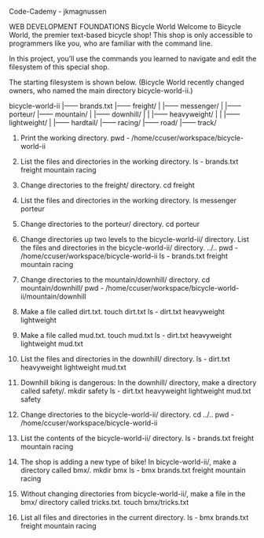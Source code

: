 Code-Cademy - jkmagnussen

WEB DEVELOPMENT FOUNDATIONS
Bicycle World
Welcome to Bicycle World, the premier text-based bicycle shop! This shop is only accessible to programmers like you, who are familiar with the command line.

In this project, you’ll use the commands you learned to navigate and edit the filesystem of this special shop.

The starting filesystem is shown below. (Bicycle World recently changed owners, who named the main directory bicycle-world-ii.)

bicycle-world-ii
|—— brands.txt
|—— freight/
| |—— messenger/
| |—— porteur/
|—— mountain/
| |—— downhill/
| | |—— heavyweight/
| | |—— lightweight/
| |—— hardtail/
|—— racing/
|—— road/
|—— track/

1. Print the working directory.
   pwd - /home/ccuser/workspace/bicycle-world-ii

2. List the files and directories in the working directory.
   ls - brands.txt freight mountain racing

3. Change directories to the freight/ directory.
   cd freight

4. List the files and directories in the working directory.
   ls messenger porteur

5. Change directories to the porteur/ directory.
   cd porteur

6. Change directories up two levels to the bicycle-world-ii/ directory. List the files and directories in the bicycle-world-ii/ directory.
   ../..
   pwd - /home/ccuser/workspace/bicycle-world-ii
   ls - brands.txt freight mountain racing

7. Change directories to the mountain/downhill/ directory.
   cd mountain/downhill/
   pwd - /home/ccuser/workspace/bicycle-world-ii/mountain/downhill

8. Make a file called dirt.txt.
   touch dirt.txt
   ls - dirt.txt heavyweight lightweight

9. Make a file called mud.txt.
   touch mud.txt
   ls - dirt.txt heavyweight lightweight mud.txt

10. List the files and directories in the downhill/ directory.
    ls - dirt.txt heavyweight lightweight mud.txt

11. Downhill biking is dangerous: In the downhill/ directory, make a directory called safety/.
    mkdir safety
    ls - dirt.txt heavyweight lightweight mud.txt safety

12. Change directories to the bicycle-world-ii/ directory.
    cd ../..
    pwd - /home/ccuser/workspace/bicycle-world-ii

13. List the contents of the bicycle-world-ii/ directory.
    ls - brands.txt freight mountain racing

14. The shop is adding a new type of bike! In bicycle-world-ii/, make a directory called bmx/.
    mkdir bmx
    ls - bmx brands.txt freight mountain racing

15. Without changing directories from bicycle-world-ii/, make a file in the bmx/ directory called tricks.txt.
    touch bmx/tricks.txt

16. List all files and directories in the current directory.
    ls - bmx brands.txt freight mountain racing
